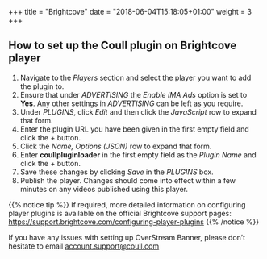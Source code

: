 +++
title = "Brightcove"
date = "2018-06-04T15:18:05+01:00"
weight = 3
+++

## How to set up the Coull plugin on Brightcove player

1. Navigate to the *Players* section and select the player you want to add the plugin to.
2. Ensure that under *ADVERTISING* the *Enable IMA Ads* option is set to **Yes**. Any other settings in *ADVERTISING* can be left as you require.
3. Under *PLUGINS*, click *Edit* and then click the *JavaScript* row to expand that form.
4. Enter the plugin URL you have been given in the first empty field and click the *+* button.
5. Click the *Name, Options (JSON)* row to expand that form.
6. Enter **coullpluginloader** in the first empty field as the *Plugin Name* and click the *+* button.
7. Save these changes by clicking *Save* in the *PLUGINS* box.
8. Publish the player. Changes should come into effect within a few minutes on any videos published using this player.

{{% notice tip %}}
If required, more detailed information on configuring player plugins is available on the official Brightcove support pages: https://support.brightcove.com/configuring-player-plugins
{{% /notice %}}


If you have any issues with setting up OverStream Banner, please don’t hesitate to email [account.support@coull.com](account.support@coull.com)
